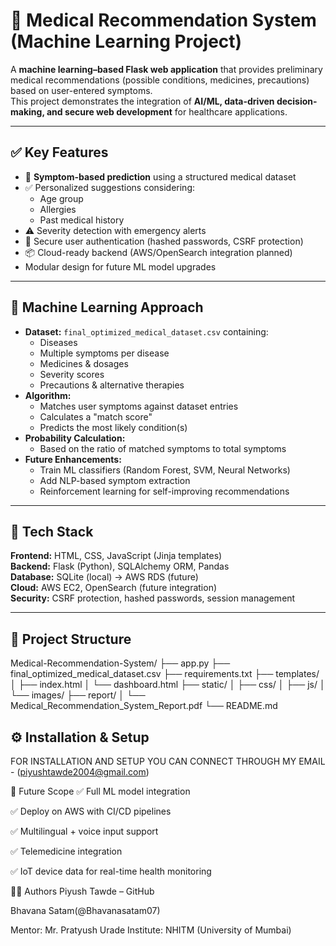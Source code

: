 # 🏥 Medical Recommendation System (Machine Learning Project)

A **machine learning–based Flask web application** that provides preliminary medical recommendations (possible conditions, medicines, precautions) based on user-entered symptoms.  
This project demonstrates the integration of **AI/ML, data-driven decision-making, and secure web development** for healthcare applications.

---

## ✅ Key Features

- 🤖 **Symptom-based prediction** using a structured medical dataset
- ✅ Personalized suggestions considering:
  - Age group
  - Allergies
  - Past medical history
- ⚠️ Severity detection with emergency alerts
- 🔐 Secure user authentication (hashed passwords, CSRF protection)
- 📦 Cloud-ready backend (AWS/OpenSearch integration planned)
- Modular design for future ML model upgrades

---

## 🤖 Machine Learning Approach

- **Dataset:** `final_optimized_medical_dataset.csv` containing:
  - Diseases
  - Multiple symptoms per disease
  - Medicines & dosages
  - Severity scores
  - Precautions & alternative therapies
- **Algorithm:**  
  - Matches user symptoms against dataset entries
  - Calculates a "match score"
  - Predicts the most likely condition(s)
- **Probability Calculation:**  
  - Based on the ratio of matched symptoms to total symptoms
- **Future Enhancements:**
  - Train ML classifiers (Random Forest, SVM, Neural Networks)
  - Add NLP-based symptom extraction
  - Reinforcement learning for self-improving recommendations

---

## 🧠 Tech Stack

**Frontend:** HTML, CSS, JavaScript (Jinja templates)  
**Backend:** Flask (Python), SQLAlchemy ORM, Pandas  
**Database:** SQLite (local) → AWS RDS (future)  
**Cloud:** AWS EC2, OpenSearch (future integration)  
**Security:** CSRF protection, hashed passwords, session management

---

## 📂 Project Structure

Medical-Recommendation-System/
├── app.py
├── final_optimized_medical_dataset.csv
├── requirements.txt
├── templates/
│ ├── index.html
│ └── dashboard.html
├── static/
│ ├── css/
│ ├── js/
│ └── images/
├── report/
│ └── Medical_Recommendation_System_Report.pdf
└── README.md


## ⚙️ Installation & Setup
 
FOR INSTALLATION AND SETUP YOU CAN CONNECT THROUGH MY EMAIL - (piyushtawde2004@gmail.com)




🚀 Future Scope
✅ Full ML model integration

✅ Deploy on AWS with CI/CD pipelines

✅ Multilingual + voice input support

✅ Telemedicine integration

✅ IoT device data for real-time health monitoring

👨‍💻 Authors
Piyush Tawde – GitHub

Bhavana Satam(@Bhavanasatam07)


Mentor: Mr. Pratyush Urade
Institute: NHITM (University of Mumbai)
